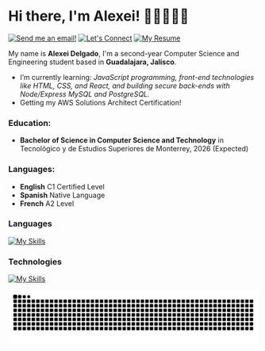 # Hi there, I'm Alexei! 👋🏻🧑🏻‍💻
[![Send me an email!](https://shields.io/badge/alexeiddg%40outlook.com-purple?style=for-the-badge)](mailto:alexeiddg@outlook.com)
[![Let's Connect](https://shields.io/badge/let's%20connect!-blue?logo=linkedin&style=for-the-badge)](https://linkedin.com/in/alexei-delgado-5729b8266)
[![My Resume](https://shields.io/badge/%F0%9F%92%BC%20my%20r%C3%A9sum%C3%A9-f5f5dc?&style=for-the-badge)]()

My name is **Alexei Delgado**, I'm a second-year Computer Science and Engineering student based in **Guadalajara, Jalisco**. 
- I’m currently learning: *JavaScript programming, front-end technologies like HTML, CSS, and React, and building secure back-ends with Node/Express MySQL and PostgreSQL.*
- Getting my AWS Solutions Architect Certification!

### Education:
- **Bachelor of Science in Computer Science and Technology** in Tecnológico y de Estudios Superiores de Monterrey, 2026 (Expected)

### Languages:
- **English** C1 Certified Level 
- **Spanish** Native Language
- **French** A2 Level

### Languages 
[![My Skills](https://skillicons.dev/icons?i=cpp,py,cs,c,js,ts,r)](https://skillicons.dev) 

### Technologies
[![My Skills](https://skillicons.dev/icons?i=aws,vue,react,postgres,mongodb,git)](https://skillicons.dev) 

<img src="https://raw.githubusercontent.com/alexeiddg/alexeiddg/output/snake.svg" alt="Snake animation" />
